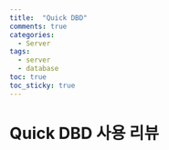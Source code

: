 ```yaml
---
title:  "Quick DBD"
comments: true
categories:
  - Server
tags:
  - server
  - database
toc: true
toc_sticky: true
---
```


# Quick DBD 사용 리뷰


